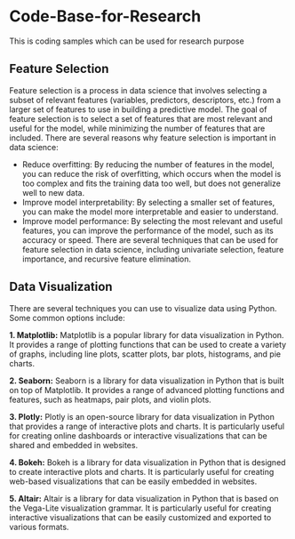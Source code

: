 # Code-Base-for-Research
This is coding samples which can be used for research purpose

## Feature Selection

Feature selection is a process in data science that involves selecting a subset of relevant features (variables, predictors, descriptors, etc.) from a larger set of features to use in building a predictive model. The goal of feature selection is to select a set of features that are most relevant and useful for the model, while minimizing the number of features that are included.
There are several reasons why feature selection is important in data science:
- Reduce overfitting: By reducing the number of features in the model, you can reduce the risk of overfitting, which occurs when the model is too complex and fits the training data too well, but does not generalize well to new data.
- Improve model interpretability: By selecting a smaller set of features, you can make the model more interpretable and easier to understand.
- Improve model performance: By selecting the most relevant and useful features, you can improve the performance of the model, such as its accuracy or speed.
There are several techniques that can be used for feature selection in data science, including univariate selection, feature importance, and recursive feature elimination.

## Data Visualization
There are several techniques you can use to visualize data using Python. Some common options include:

****1.  Matplotlib**:** Matplotlib is a popular library for data visualization in Python. It provides a range of plotting functions that can be used to create a variety of graphs, including line plots, scatter plots, bar plots, histograms, and pie charts.
    
**2.  Seaborn:** Seaborn is a library for data visualization in Python that is built on top of Matplotlib. It provides a range of advanced plotting functions and features, such as heatmaps, pair plots, and violin plots.
    
**3.  Plotly:** Plotly is an open-source library for data visualization in Python that provides a range of interactive plots and charts. It is particularly useful for creating online dashboards or interactive visualizations that can be shared and embedded in websites.
    
**4.  Bokeh:** Bokeh is a library for data visualization in Python that is designed to create interactive plots and charts. It is particularly useful for creating web-based visualizations that can be easily embedded in websites.
    
**5.  Altair:** Altair is a library for data visualization in Python that is based on the Vega-Lite visualization grammar. It is particularly useful for creating interactive visualizations that can be easily customized and exported to various formats.

